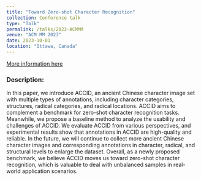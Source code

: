 ```yaml
---
title: "Toward Zero-shot Character Recognition"
collection: Conference talk
type: "Talk"
permalink: /talks/2023-ACMMM
venue: "ACM MM 2023"
date: 2023-10-01
location: "Ottawa, Canada"
---
```


[More information here](https://www.acmmm2023.org/)

### Description:
In this paper, we introduce ACCID, an ancient Chinese character image set with multiple types of annotations, including character categories, structures, radical categories, and radical locations. ACCID aims to complement a benchmark for zero-shot character recognition tasks. Meanwhile, we propose a baseline method to analyze the usability and challenges of ACCID. We evaluate ACCID from various perspectives, and experimental results show that annotations in ACCID are high-quality and reliable. In the future, we will continue to collect more ancient Chinese character images and corresponding annotations in character, radical, and structural levels to enlarge the dataset. Overall, as a newly proposed benchmark, we believe ACCID moves us toward zero-shot character recognition, which is valuable to deal with unbalanced samples in real-world application scenarios.
